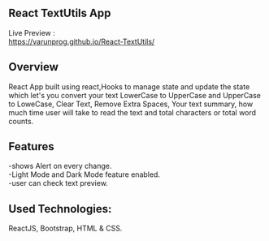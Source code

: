 ## React TextUtils App
Live Preview :\
https://varunprog.github.io/React-TextUtils/ 

## Overview
React App built using react,Hooks to manage state and update the state which let's you convert your text LowerCase to UpperCase and UpperCase to LoweCase, Clear Text,
Remove Extra Spaces, Your text summary, how much time user will take to read the text and total characters or total word counts.

## Features
-shows Alert on every change.\
-Light Mode and Dark Mode feature enabled.\
-user can check text preview.

## Used Technologies:
ReactJS, Bootstrap, HTML & CSS.
